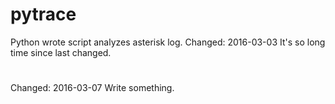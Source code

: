 pytrace
=======

Python wrote script analyzes asterisk log.
Changed: 2016-03-03
It's so long time since last changed.

#
Changed: 2016-03-07
Write something.